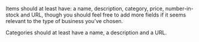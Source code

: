 Items should at least have: a name, description, category, price, number-in-stock and URL, though you should feel free to add more fields if it seems relevant to the type of business you’ve chosen.

Categories should at least have a name, a description and a URL.
